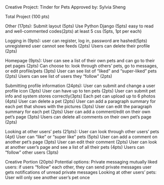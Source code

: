 Creative Project:
Tinder for Pets
Approved by: Sylvia Sheng

Total Project (100 pts)

Other (17pts):
Submit layout (5pts)
Use Python Django (5pts)
easy to read and well-commented codes(2pts)
at least 5 css (5pts, 1pt per each)

Logging in (9pts):
user can register, log in, password are hashed(5pts)
unregistered user cannot see feeds (2pts)
Users can delete their profile (2pts)

Homepage (9pts):
User can see a list of their own pets and can go to their pet pages (2pts)
Can choose to: look through others’ pets, go to messages, or edit profile/pets (3pts)
User can see list of “liked” and “super-liked” pets (2pts)
Users can see list of users they “follow” (2pts)

Submitting profile information (24pts):
User can submit and change a user profile icon (3pts)
User can have up to ten pets (2pts)
User can submit pet info and system stores correctly(3pts)
Each pet can upload up to 6 photos (4pts)
User can delete a pet (2pts)
User can add a paragraph summary for each pet that shows with the pictures (3pts)
User can edit the paragraph summary for each pet (2pts)
User can add a comment/edit on their own pet’s page (3pts)
Users can delete all comments on their own pet’s page (2pts)

Looking at other users’ pets (21pts):
User can look through other users’ pets (4pt)
User can “like” or “super like” pets (5pts)
User can add a comment on another pet’s page (3pts)
User can edit their comment (2pts)
User can look at another user’s page and see a list of all their pets (4pts)
Users can “follow” other users (3pts)

Creative Portion (20pts)
Potential options:
Private messaging mutually liked users:
if users “follow” each other, they can send private messages
user gets notifications of unread private messages
Looking at other users’ pets:
User will only see another user’s pet once
